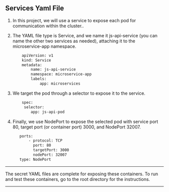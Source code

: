 ## Services Yaml File

1. In this project, we will use a service to expose each pod for communication within the cluster.. 
   
2. The YAML file type is Service, and we name it js-api-service (you can name the other two services as needed), attaching it to the microservice-app namespace.

    ```bash
        apiVersion: v1
        kind: Service
        metadata:
            name: js-api-service
            namespace: microservice-app
            labels:
                app: microservices
    ```

3. We target the pod through a selector to expose it to the service.

    ```bash
        spec:
         selector:
            app: js-api-pod
    ```

5. Finally, we use NodePort to expose the selected pod with service port 80, target port (or container port) 3000, and NodePort 32007.

     ```bash
        ports:
            - protocol: TCP
              port: 80
              targetPort: 3000
              nodePort: 32007
        type: NodePort    
     ```

---

The secret YAML files are complete for exposing these containers. To run and test these containers, go to the root directory for the instructions.

---